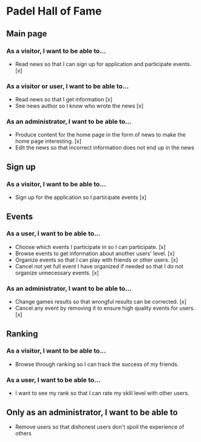 # Padel Hall of Fame 

## Main page

### As a visitor, I want to be able to...

  * Read news so that I can sign up for application and participate events. [x]

### As a visitor or user, I want to be able to...

  * Read news so that I get information [x]
  * See news author so I know who wrote the news [x]

### As an administrator, I want to be able to...

  * Produce content for the home page in the form of news to make the home page interesting. [x]
  * Edit the news so that incorrect information does not end up in the news

## Sign up

### As a visitor, I want to be able to...

   * Sign up for the application so I participate events [x]

## Events

### As a user, I want to be able to...

  * Choose which events I participate in so I can participate. [x]
  * Browse events to get information about another users' level. [x]
  * Organize events so that I can play with friends or other users. [x]
  * Cancel not yet full event I have organized if needed so that I do not organize unnecessary events. [x]

### As an administrator, I want to be able to...

  * Change games results so that wrongful results can be corrected. [x]
  * Cancel any event by removing it to ensure high quality events for users. [x]

## Ranking

### As a visitor, I want to be able to...

  * Browse through ranking so I can track the success of my friends.

### As a user, I want to be able to...

  * I want to see my rank so that I can rate my skill level with other users.

## Only as an administrator, I want to be able to

  * Remove users so that dishonest users don't spoil the experience of others
